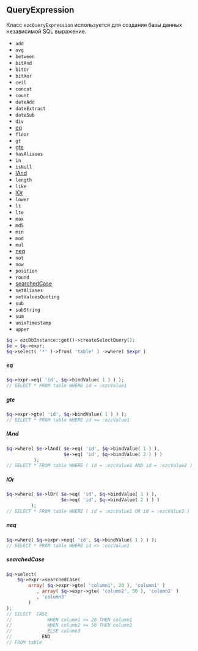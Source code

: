 ## QueryExpression

Класс `ezcQueryExpression` используется для создания базы данных независимой SQL выражение. 

- ``add``
- ``avg``
- ``between``
- ``bitAnd``
- ``bitOr``
- ``bitXor``
- ``ceil``
- ``concat``
- ``count``
- ``dateAdd``
- ``dateExtract``
- ``dateSub``
- ``div``
- [eq](#eq)
- ``floor``
- ``gt``
- [gte](#gte)
- ``hasAliases``
- ``in``
- ``isNull``
- [lAnd](#land)
- ``length``
- ``like``
- [lOr](#lor)
- ``lower``
- ``lt``
- ``lte``
- ``max``
- ``md5``
- ``min``
- ``mod``
- ``mul``
- [neq](#neq)
- ``not``
- ``now``
- ``position``
- ``round``
- [searchedCase](#searchedcase)
- ``setAliases``
- ``setValuesQuoting``
- ``sub``
- ``subString``
- ``sum``
- ``unixTimestamp``
- ``upper``

```php
$q = ezcDbInstance::get()->createSelectQuery(); 
$e = $q->expr;
$q->select( '*' )->from( 'table' ) ->where( $expr )
```


##### eq

```php
$q->expr->eq( 'id', $q->bindValue( 1 ) ) );
// SELECT * FROM table WHERE id = :ezcValue1
```


##### gte

```php
$q->expr->gte( 'id', $q->bindValue( 1 ) ) );
// SELECT * FROM table WHERE id >= :ezcValue1
```


##### lAnd

```php
$q->where( $e->lAnd( $e->eq( 'id', $q->bindValue( 1 ) ),
                     $e->eq( 'id', $q->bindValue( 2 ) ) ) 
          );
// SELECT * FROM table WHERE ( id = :ezcValue1 AND id = :ezcValue2 )
```


##### lOr

```php
$q->where( $e->lOr( $e->eq( 'id', $q->bindValue( 1 ) ),
                    $e->eq( 'id', $q->bindValue( 2 ) ) ) 
         );
// SELECT * FROM table WHERE ( id = :ezcValue1 OR id = :ezcValue2 )
```


##### neq

```php
$q->where( $q->expr->neq( 'id', $q->bindValue( 1 ) ) );
// SELECT * FROM table WHERE id <> :ezcValue1
```


##### searchedCase

```php
$q->select(
    $q->expr->searchedCase(
        array( $q->expr->gte( 'column1', 20 ), 'column1' )
           , array( $q->expr->gte( 'column2', 50 ), 'column2' )
           , 'column3'
        )
);
// SELECT  CASE
//             WHEN column1 >= 20 THEN column1
//             WHEN column2 >= 50 THEN column2
//             ELSE column3
//           END
// FROM table
```